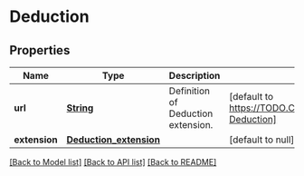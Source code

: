 # Deduction
## Properties

Name | Type | Description | Notes
------------ | ------------- | ------------- | -------------
**url** | [**String**](string.md) | Definition of Deduction extension. | [default to https://TODO.COM/ExtensionNhais-Deduction]
**extension** | [**Deduction_extension**](Deduction_extension.md) |  | [default to null]

[[Back to Model list]](../README.md#documentation-for-models) [[Back to API list]](../README.md#documentation-for-api-endpoints) [[Back to README]](../README.md)

